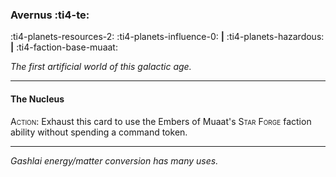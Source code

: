 ### Avernus :ti4-te:

:ti4-planets-resources-2: :ti4-planets-influence-0: __|__ :ti4-planets-hazardous: __|__ :ti4-faction-base-muaat:

_The first artificial world of this galactic age._

---

#### The Nucleus

<span style="font-variant:small-caps;">Action</span>: Exhaust this card to use the Embers of Muaat's <span style="font-variant:small-caps;">Star Forge</span> faction ability without spending a command token.

---

_Gashlai energy/matter conversion has many uses._
